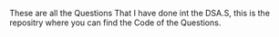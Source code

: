 These are all the Questions That I have done int the DSA.S, this is the repositry where you can find the Code of the Questions.
